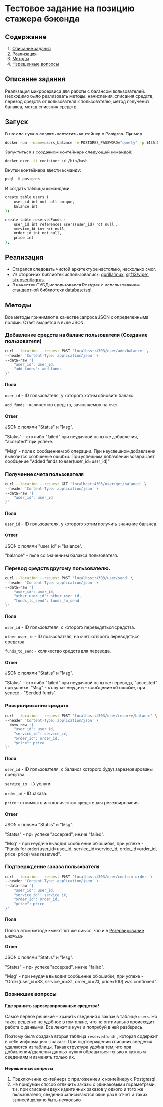# Тестовое задание на позицию стажера бэкенда

<!-- TOC start-->
## Содержание
1. [Описание задания](#Описание-задания)
2. [Реализация](#Реализация)
3. [Методы](#Методы)
4. [Нерешенные вопросы](#Нерешенные-вопросы)
<!-- TOC end-->

## Описание задания 

Реализация микросервиса для работы с балансом пользователей.
Небходимо было реализовать методы: начисления,
списания средств, перевод средств от пользователя к пользователю, метод получения баланса,
метод списания средств.

## Запуск

В начале нужно создать запустить контейнер с Postgres. 
Пример 
```bash
docker run --name=users_balance -e POSTGRES_PASSWORD="qwerty" -p 5435:5432 -d --rm postgres
```
Запуститься в созданном контейнере следующей командой:
```bash
docker exec -it container_id /bin/bash
```

Внутри контейнера ввести команду:
```bash
psql -U postgres
```

И создать таблицы командами:
```bash
create table users (
    user_id int not null unique,
    balance int
);
```

```bash
create table reservedFunds (
    user_id int references users(user_id) not null ,
    service_id int not null,
    order_id int not null,
    price int
);
```


## Реализация

- Старался следовать чистой архитектуре настолько, насколько смог.
- Из сторонних библиотек использовались: [gorilla/mux](https://github.com/gorilla/mux), 
[spf13/viper](https://github.com/spf13/viper), 
[sirupsen/logrus](https://github.com/sirupsen/logrus).
- В качестве СУБД использовался Postgres с использованием стандартной библиотеки
[database/sql](https://pkg.go.dev/database/sql).

## Методы

Все методы принимают в качестве запроса JSON с определенными полями.
Ответ выдается в виде JSON.

### Добавление средств на баланс пользователя (Создание пользователя)

```bash
curl --location --request POST 'localhost:4303/user/add/balance' \
--header 'Content-Type: application/json' \
--data-raw '{
    "user_id": user_id,
    "add_funds": add_funds
}'
```
#### Поля
`user_id` - ID пользователя, у которого хотим обновить баланс.

`add_funds` - количество средств, зачисляемых на счет.

#### Ответ 
JSON с полями "Status" и "Msg". 

"Status" - это либо "failed" при неудачной попытке добавления, "accepted" при успехе.

"Msg" - поле с сообщением об операции. При неуспешном добавлении выводится сообщение ошибки. 
При успешном добавлении возвращает сообщение "Added funds to user(user_id=user_id)"

### Получение счета пользователя

```bash
curl --location --request GET 'localhost:4303/user/get/balance' \
--header 'Content-Type: application/json' \
--data-raw '{
    "user_id": user_id
}'
```
#### Поля

`user_id` - ID пользователя, у которого хотим получить значение баланса.

#### Ответ
JSON с полями "user_id" и "balance".

"balance" - поле со значением баланса пользователя.

### Перевод средств другому пользователю.

```bash
curl --location --request POST 'localhost:4303/user/send' \
--header 'Content-Type: application/json' \
--data-raw '{
    "user_id": user_id,
    "other_user_id": other_user_id,
    "funds_to_send": funds_to_send
}'
```

#### Поля

`user_id` - ID пользователя, с которого переводяться средства.

`other_user_id` - ID пользователя, на счет которого переводяться средства.

`funds_to_send` - количество средств для перевода.

#### Ответ 
JSON c полями "Status" и "Msg".

"Status" - это либо "failed" при неудачной попытке перевода, "accepted" при успехе.
"Msg" - в случае неудачи - сообщение об ошибке, при успехе - "Sended funds".

### Резервирование средств 

```bash
curl --location --request POST 'localhost:4303/user/reserve/balance' \
--header 'Content-Type: application/json' \
--data-raw '{
    "user_id": user_id,
    "service_id": service_id,
    "order_id": order_id,
    "price": price
}'
```
#### Поля

`user_id` - ID пользователя, с баланса которого будут зарезервированы средства.

`service_id` - ID услуги.

`order_id` - ID заказа.

`price` - стоимость или количество средств для резервирования.

#### Ответ
JSON c полями "Status" и "Msg".

"Status" - при успехе "accepted", иначе "failed".

"Msg" - при неудаче выводит сообщение об ошибке, при успехе - "Funds for order(user_id=user_id, service_id=service_id, order_id=order_id, price=price) was reserved".

### Подтверждение заказа пользователя

```bash
curl --location --request POST 'localhost:4303/user/confirm-order' \
--header 'Content-Type: application/json' \
--data-raw '{
    "user_id": user_id,
    "service_id": service_id,
    "order_id": order_id,
    "price": price
}'
```

#### Поля 
Поля в этом методе имеют тот же смысл, что и в [Резервирование средств](###Резервирование-средств).

#### Ответ 
JSON c полями "Status" и "Msg".

"Status" - при успехе "accepted", иначе "failed".

"Msg" - при неудаче выводит сообщение об ошибке, при успехе - "Order(user_id=33, service_id=31, order_id=23, price=100) was confirmed".

### Возникшие вопросы

#### Где хранить зарезервированные средства?

Самое первое решение - хранить сведения о заказе в таблице `users`. Но такое решение не удобное в том плане, что не оптимально
происходит работа с данными. Все лежит в куче и попробуй в ней разберись.

Поэтому была создана вторая таблица `reservedfunds` , которая содержит в себе информацию о заказе. При подтверждении списания сведения удаляются из таблицы.
Такая структура удобна тем, что при добавлении/удалении данных нужно обращаться только к нужным сведениям и изменять только их.

#### Нерешенные вопросы
1. Подключение контейнера с приложением к контейнеру с Postgresql.
2. Не придуман способ отличить заказы с одинаковыми параметрами, т.е. при списании двух идентичных заказов у одного и того же пользователя, сведения записываются один раз в отчет, а таких записей должно быть несколько.